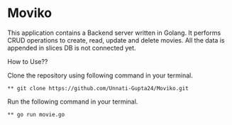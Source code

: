 # Moviko

This application contains a Backend server written in Golang.
It performs CRUD operations to create, read, update and delete movies.
All the data is appended in slices DB is not connected yet.

How to Use??

Clone the repository using following command in your terminal.

````** git clone https://github.com/Unnati-Gupta24/Moviko.git````

Run the following command in your terminal.

`````** go run movie.go`````
